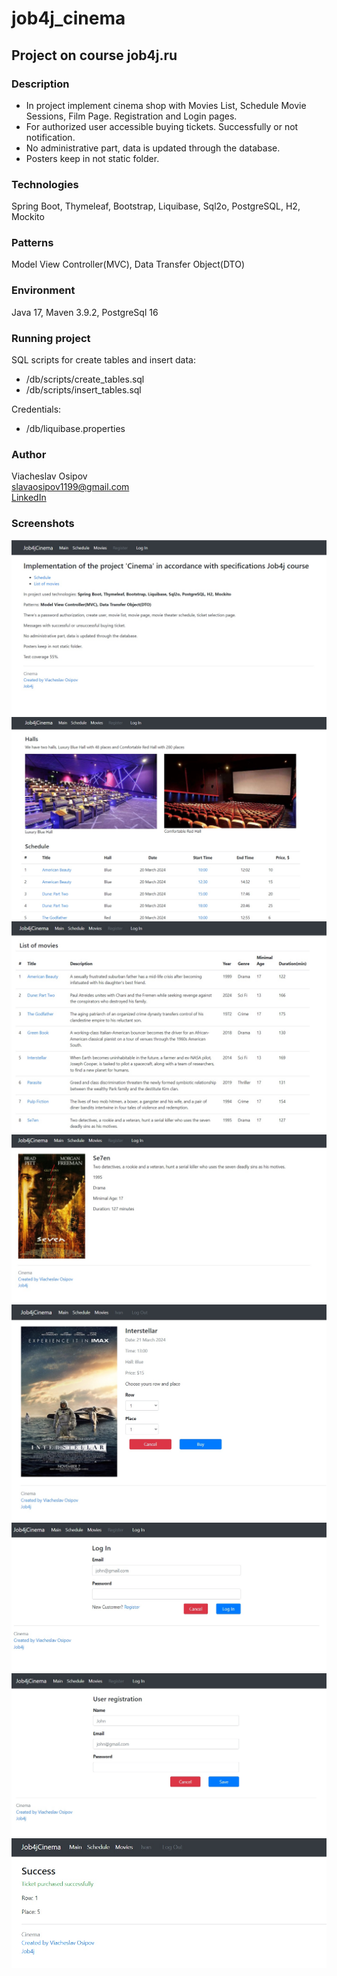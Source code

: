 # job4j_cinema
## Project on course job4j.ru
### Description
* In project implement cinema shop with Movies List, Schedule Movie Sessions, Film Page.
Registration and Login pages. 
* For authorized user accessible buying tickets. Successfully or not notification.
* No administrative part, data is updated through the database.
* Posters keep in not static folder.

### Technologies
Spring Boot, Thymeleaf, Bootstrap, Liquibase, Sql2o, PostgreSQL, H2, Mockito

### Patterns
Model View Controller(MVC), Data Transfer Object(DTO)

### Environment
Java 17, Maven 3.9.2, PostgreSql 16

### Running project
SQL scripts for create tables and insert data: 
* /db/scripts/create_tables.sql
* /db/scripts/insert_tables.sql

Credentials:
* /db/liquibase.properties

### Author
Viacheslav Osipov  
[slavaosipov1199@gmail.com](mailto:slavaosipov1199@gmail.com)  
[LinkedIn](https://www.linkedin.com/in/viacheslav-osipov-67806ab3/)

### Screenshots
![Main page](screenshots/main.jpg)
![Schedule](screenshots/schedule.jpg)
![Movies list](screenshots/listmovies.jpg)
![Movie page](screenshots/moviepage.jpg)
![Buy ticket](screenshots/orderticket.jpg)
![Login](screenshots/login.jpg)
![Register](screenshots/register.jpg)
![Success](screenshots/success.jpg)
